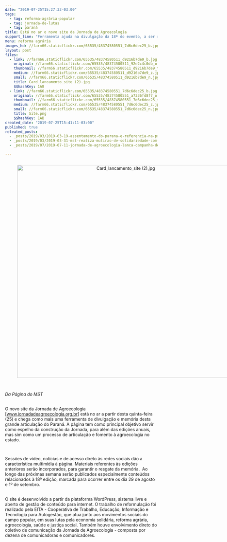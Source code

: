 ```yaml
---
date: "2019-07-25T15:27:33-03:00"
tags:
  - tag: reforma-agrária-popular
  - tag: jornada-de-lutas
  - tag: paraná
title: Está no ar o novo site da Jornada de Agroecologia
support_line: "Ferramenta ajuda na divulgação da 18ª do evento, a ser realizado no Paraná"
menu: reforma agrária
images_hd: //farm66.staticflickr.com/65535/48374580551_7d6c6dec25_b.jpg
layout: post
files:
  - link: //farm66.staticflickr.com/65535/48374580511_d9216b7de9_b.jpg
    original: //farm66.staticflickr.com/65535/48374580511_92e2c4c0db_o.jpg
    thumbnail: //farm66.staticflickr.com/65535/48374580511_d9216b7de9_t.jpg
    medium: //farm66.staticflickr.com/65535/48374580511_d9216b7de9_z.jpg
    small: //farm66.staticflickr.com/65535/48374580511_d9216b7de9_n.jpg
    title: Card_lancamento_site (2).jpg
    $$hashKey: 1A8
  - link: //farm66.staticflickr.com/65535/48374580551_7d6c6dec25_b.jpg
    original: //farm66.staticflickr.com/65535/48374580551_a7336fd8f7_o.png
    thumbnail: //farm66.staticflickr.com/65535/48374580551_7d6c6dec25_t.jpg
    medium: //farm66.staticflickr.com/65535/48374580551_7d6c6dec25_z.jpg
    small: //farm66.staticflickr.com/65535/48374580551_7d6c6dec25_n.jpg
    title: Site.png
    $$hashKey: 1AB
created_date: "2019-07-25T15:41:11-03:00"
published: true
releated_posts:
  - _posts/2019/03/2019-03-19-assentamento-do-parana-e-referencia-na-producao-de-organicos.md
  - _posts/2019/03/2019-03-31-mst-realiza-mutirao-de-solidariedade-com-doacao-de-4-toneladas-de-alimentos-no-parana.md
  - _posts/2019/07/2019-07-11-jornada-de-agroecologia-lanca-campanha-de-financiamento-para-realizar-18a-edicao.md

---
```

<div style="text-align:center">
<figure class="image" style="display:inline-block"><img alt="Card_lancamento_site (2).jpg" height="700" src="//farm66.staticflickr.com/65535/48374580511_d9216b7de9_b.jpg" width="700" />
<figcaption></figcaption>
</figure>
</div>

<p><br />
<em>Da P&aacute;gina do MST</em></p>

<p><br />
O novo site da Jornada de Agroecologia [<a href="http://www.jornadadeagroecologia.org.br">www.jornadadeagroecologia.org.br</a>] est&aacute; no ar a partir desta quinta-feira (25) e chega como mais uma ferramenta de divulga&ccedil;&atilde;o e mem&oacute;ria desta grande articula&ccedil;&atilde;o do Paran&aacute;. A p&aacute;gina tem como principal objetivo servir como espelho da constru&ccedil;&atilde;o da Jornada, para al&eacute;m das edi&ccedil;&otilde;es anuais, mas sim como um processo de articula&ccedil;&atilde;o e fomento &agrave; agroecologia no estado.&nbsp;</p>

<p>&nbsp;</p>

<p>Sess&otilde;es de v&iacute;deo, not&iacute;cias e de acesso direto &agrave;s redes sociais d&atilde;o a caracter&iacute;stica multim&iacute;dia &agrave; p&aacute;gina. Materiais referentes &agrave;s edi&ccedil;&otilde;es anteriores ser&atilde;o incorporados, para garantir o resgate da mem&oacute;ria.&nbsp; Ao longo das pr&oacute;ximas semana ser&atilde;o publicados especialmente conte&uacute;dos relacionados &agrave; 18&ordf; edi&ccedil;&atilde;o, marcada para ocorrer entre os dia 29 de agosto e 1&ordm; de setembro.<br />
&nbsp;</p>

<p>O site &eacute; desenvolvido a partir da plataforma WordPress, sistema livre e aberto de gest&atilde;o de conte&uacute;do para internet. O trabalho de reformula&ccedil;&atilde;o foi realizado pela EITA - Cooperativa de Trabalho, Educa&ccedil;&atilde;o, Informa&ccedil;&atilde;o e Tecnologia para Autogest&atilde;o, que atua junto aos movimentos sociais do campo popular, em suas lutas pela economia solid&aacute;ria, reforma agr&aacute;ria, agroecologia, sa&uacute;de e justi&ccedil;a social. Tamb&eacute;m houve envolvimento direto do coletivo de comunica&ccedil;&atilde;o da Jornada de Agroecologia - composta por dezena de comunicadoras e comunicadores.&nbsp;<br />
&nbsp;</p>
